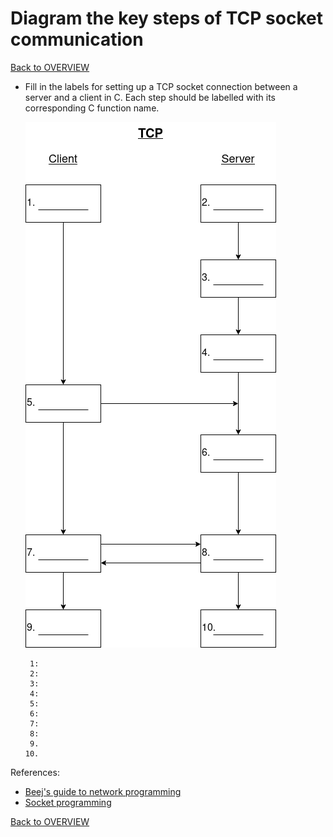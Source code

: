 # Diagram the key steps of TCP socket communication

[Back to OVERVIEW](../../README.md)

- Fill in the labels for setting up a TCP socket connection between a server and a client in C.  Each step should be labelled with its corresponding C function name.

  ![TCP Connection](./tcp_connection.PNG)

  ```text
   1:
   2:
   3:
   4:
   5:
   6:
   7:
   8:
   9.
  10.
  ```


References:

- [Beej's guide to network programming](https://beej.us/guide/bgnet/html/)
- [Socket programming](https://www.geeksforgeeks.org/socket-programming-cc/)

[Back to OVERVIEW](../../README.md)
